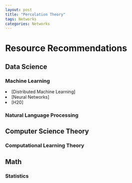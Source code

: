```yaml
---
layout: post
title: "Percolation Theory"
tags: Networks
categories: Networks
---
```


<h1> Resource Recommendations </h1>

<h2> Data Science </h2>

<h3> Machine Learning </h3>

<li> [Distributed Machine Learning]
<li> [Neural Networks]
<li> [H20]

<h3> Natural Language Processing </h3>

<h2> Computer Science Theory </h2>

<h3> Computational Learning Theory </h3>

<h2> Math </h2>

<h3> Statistics </h3>

[Distributed Machine Learning]: http://blog.dato.com/an-introduction-to-distributed-machine-learning-1
[Neural Networks]: http://colah.github.io/
[H20]: http://www.r-bloggers.com/predict-social-network-influence-with-r-and-h2o-ensemble-learning/
